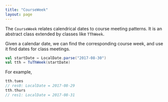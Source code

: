 ```yaml
---
title: "CourseWeek"
layout: page
---
```



The `CourseWeek` relates calendrical dates to course meeting patterns.  It is an abstract class extended by classes like `TThWeek`.

Given a calendar date, we can find the corresponding course week, and use it find dates for class meetings.

```scala
val startDate = LocalDate.parse("2017-08-30")
val tth = TuThWeek(startDate)
```
For example,
```scala
tth.tues
// res0: LocalDate = 2017-08-29
tth.thurs
// res1: LocalDate = 2017-08-31
```
